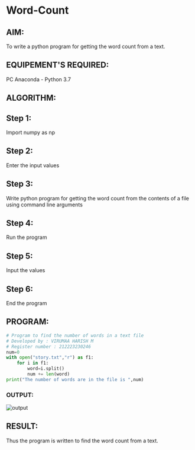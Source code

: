 # Word-Count

## AIM:

To write a python program for getting the word count from a text.

## EQUIPEMENT'S REQUIRED:

PC
Anaconda - Python 3.7

## ALGORITHM:

## Step 1:

Import numpy as np

## Step 2:

Enter the input values

## Step 3:

Write python program for getting the word count from the contents of a file using command line arguments

## Step 4:

Run the program

## Step 5:

Input the values

## Step 6:

End the program

## PROGRAM:

```python
# Program to find the number of words in a text file
# Developed by : VIRUMAA HARISH M
# Register number : 212223230246
num=0
with open("story.txt","r") as f1:
    for i in f1:
        word=i.split()
        num += len(word)
print("The number of words are in the file is ",num)
```

### OUTPUT:

![output](output.png)

## RESULT:

Thus the program is written to find the word count from a text.
